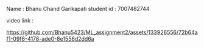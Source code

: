 Name       : Bhanu Chand Garikapati
student id : 7007482744

video link   :


https://github.com/Bhanu5423/ML_assignment2/assets/133926556/72b64af1-09f6-4178-ade0-8e1556d2dd6a

